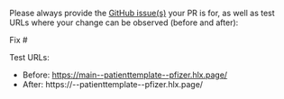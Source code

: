 Please always provide the [GitHub issue(s)](../issues) your PR is for, as well as test URLs where your change can be observed (before and after):

Fix #<gh-issue-id>

Test URLs:
- Before: https://main--patienttemplate--pfizer.hlx.page/
- After: https://<branch>--patienttemplate--pfizer.hlx.page/
